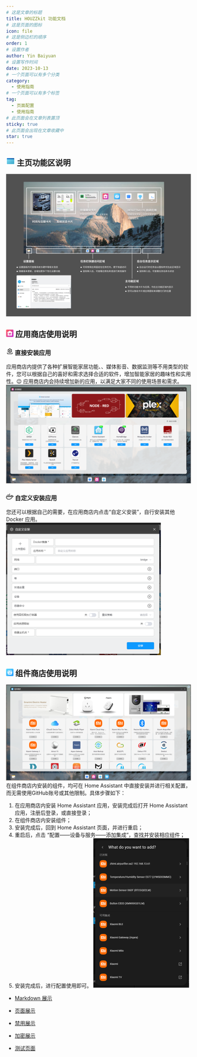```yaml
---
# 这是文章的标题
title: HOUZZkit 功能文档
# 这是页面的图标
icon: file
# 这是侧边栏的顺序
order: 1
# 设置作者
author: Yin Baiyuan
# 设置写作时间
date: 2023-10-13
# 一个页面可以有多个分类
category:
  - 使用指南
# 一个页面可以有多个标签
tag:
  - 页面配置
  - 使用指南
# 此页面会在文章列表置顶
sticky: true
# 此页面会出现在文章收藏中
star: true
---
```


## ![Alt text](<icons8_fill_dock 1-1.png>) 主页功能区说明
![主页功能区说明](%E4%B8%BB%E9%A1%B5%E5%8A%9F%E8%83%BD%E5%8C%BA%E8%AF%B4%E6%98%8E.jpg)


## ![Alt text](%E5%BA%94%E7%94%A8%E5%95%86%E5%BA%97-2.png) 应用商店使用说明
### ![Alt text](<icons8_installing_updates 1.png>)  直接安装应用
应用商店内提供了各种扩展智能家居功能、、媒体影音、数据监测等不用类型的软件，您可以根据自己的喜好和需求选择合适的软件，增加智能家居的趣味性和实用性。😉 
应用商店内会持续增加新的应用，以满足大家不同的使用场景和需求。
![Alt text](%E5%BA%94%E7%94%A8%E5%95%86%E5%BA%97UI.png)

### ![Alt text](<icons8_android_app_drawer_1 1-1.png>) 自定义安装应用
您还可以根据自己的需要，在应用商店内点击“自定义安装”，自行安装其他 Docker 应用。
![Alt text](%E8%87%AA%E5%AE%9A%E4%B9%89%E5%AE%89%E8%A3%85%E5%BC%B9%E6%A1%86.png)


## ![Alt text](%E7%BB%84%E4%BB%B6%E5%95%86%E5%BA%97-2.png) 组件商店使用说明
![Alt text](%E7%BB%84%E4%BB%B6%E5%95%86%E5%BA%97UI-1.png)
在组件商店内安装的组件，均可在 Home Assistant 中直接安装并进行相关配置，而无需使用GitHub账号或其他限制。具体步骤如下：

1. 在应用商店内安装 Home Assistant 应用，安装完成后打开 Home Assistant 应用，注册后登录，或直接登录；
2. 在组件商店内安装组件；
3. 安装完成后，回到 Home Assistant 页面，并进行重启；
4. 重启后，点击 “配置——设备与服务——添加集成”，查找并安装相应组件；
5. 安装完成后，进行配置使用即可。
![Alt text](<屏幕截图 2023-10-17 171142 1.png>)






- [Markdown 展示](markdown.md)

- [页面展示](page.md)

- [禁用展示](disable.md)

- [加密展示](encrypt.md)

- [测试页面](mydoc.md)
